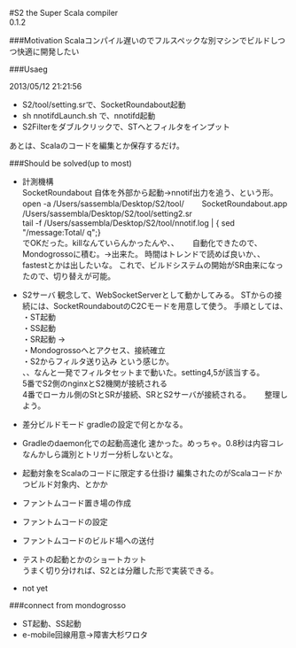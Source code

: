 #S2
the Super Scala compiler  
0.1.2

###Motivation
Scalaコンパイル遅いのでフルスペックな別マシンでビルドしつつ快適に開発したい

###Usaeg

2013/05/12 21:21:56

* S2/tool/setting.srで、SocketRoundabout起動
* sh nnotifdLaunch.sh で、nnotifd起動
* S2Filterをダブルクリックで、STへとフィルタをインプット

あとは、Scalaのコードを編集とか保存するだけ。

###Should be solved(up to most)
* 計測機構  
	SocketRoundabout 自体を外部から起動→nnotif出力を追う、という形。
	open -a /Users/sassembla/Desktop/S2/tool/　　	SocketRoundabout.app /Users/sassembla/Desktop/S2/tool/setting2.sr  
	tail -f /Users/sassembla/Desktop/S2/tool/nnotif.log | { sed "/message:Total/ q";}  
	でOKだった。killなんていらんかったんや、、　　
	自動化できたので、Mondogrossoに積む。→出来た。
	時間はトレンドで読めば良いか、、fastestとかは出したいな。
	これで、ビルドシステムの開始がSR由来になったので、切り替えが可能。
	
* S2サーバ
	観念して、WebSocketServerとして動かしてみる。
	STからの接続には、SocketRoundaboutのC2Cモードを用意して使う。
	手順としては、  
	・ST起動  
	・SS起動  
	・SR起動
	→  
	・Mondogrossoへとアクセス、接続確立  
	・S2からフィルタ送り込み
	という感じか。  
	、、なんと一発でフィルタセットまで動いた。setting4,5が該当する。  
	5番でS2側のnginxとS2機関が接続される  
	4番でローカル側のStとSRが接続、SRとS2サーバが接続される。　　
	整理しよう。
	
	
* 差分ビルドモード
	gradleの設定で何とかなる。
	
* Gradleのdaemon化での起動高速化
	速かった。めっちゃ。0.8秒は内容コレ  
	なんかしら識別とトリガー分析しないとな。
	
* 起動対象をScalaのコードに限定する仕掛け
	編集されたのがScalaコードかつビルド対象内、とかか
	
* ファントムコード置き場の作成
* ファントムコードの設定
* ファントムコードのビルド場への送付
* テストの起動とかのショートカット  
	うまく切り分ければ、S2とは分離した形で実装できる。
* not yet


###connect from mondogrosso
* ST起動、SS起動
* e-mobile回線用意→障害大杉ワロタ